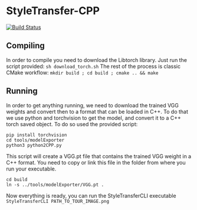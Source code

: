 # StyleTransfer-CPP
[![Build Status](https://travis-ci.org/pierre-wilmot/StyleTransfer-CPP.svg?branch=master)](https://travis-ci.org/pierre-wilmot/StyleTransfer-CPP)

## Compiling
In order to compile you need to download the Libtorch library. Just run the script provided:
```sh download_torch.sh```
The rest of the process is classic CMake workflow:
```mkdir build ; cd build ; cmake .. && make```

## Running
In order to get anything running, we need to download the trained VGG weights and convert then to a format that can be loaded in C++.
To do that we use python and torchvision to get the model, and convert it to a C++ torch saved object.
To do so used the provided script:
```
pip install torchvision
cd tools/modelExporter
python3 python2CPP.py
```
This script will create a VGG.pt file that contains the trained VGG weight in a C++ format.
You need to copy or link this file in the folder from where you run your executable.
```
cd build
ln -s ../tools/modelExporter/VGG.pt .
```

Now everything is ready, you can run the StyleTransferCLI executable
```StyleTransferCLI PATH_TO_TOUR_IMAGE.png```